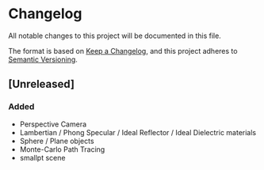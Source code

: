 # Changelog

All notable changes to this project will be documented in this file.

The format is based on [Keep a Changelog](https://keepachangelog.com/en/1.0.0/),
and this project adheres to [Semantic Versioning](https://semver.org/spec/v2.0.0.html).

## [Unreleased]

### Added

- Perspective Camera
- Lambertian / Phong Specular / Ideal Reflector / Ideal Dielectric materials
- Sphere / Plane objects
- Monte-Carlo Path Tracing
- smallpt scene
